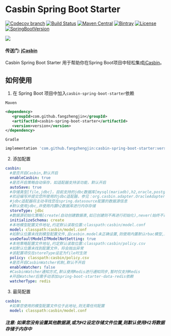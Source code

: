 # Casbin Spring Boot Starter

[![Codecov branch](https://img.shields.io/codecov/c/github/fangzhengjin/casbin-spring-boot-starter/master.svg?logo=codecov&style=flat-square)](https://codecov.io/gh/fangzhengjin/casbin-spring-boot-starter)
[![Build Status](https://img.shields.io/travis/com/fangzhengjin/casbin-spring-boot-starter/master.svg?style=flat-square)](https://travis-ci.com/fangzhengjin/casbin-spring-boot-starter)
[![Maven Central](https://img.shields.io/maven-central/v/com.github.fangzhengjin/casbin-spring-boot-starter.svg?style=flat-square&color=brightgreen)](https://maven-badges.herokuapp.com/maven-central/com.github.fangzhengjin/casbin-spring-boot-starter/)
[![Bintray](https://img.shields.io/bintray/v/fangzhengjin/maven/casbin-spring-boot-starter.svg?style=flat-square&color=blue)](https://bintray.com/fangzhengjin/maven/casbin-spring-boot-starter/_latestVersion)
[![License](https://img.shields.io/github/license/fangzhengjin/casbin-spring-boot-starter.svg?style=flat-square&color=blue)](http://www.apache.org/licenses/LICENSE-2.0.txt)
[![SpringBootVersion](https://img.shields.io/badge/SpringBoot-2.1.4-heightgreen.svg?style=flat-square)](https://spring.io/projects/spring-boot)

[![](https://raw.githubusercontent.com/casbin/jcasbin/master/casbin-logo.png)](https://casbin.org)

#### 传送门: [**jCasbin**](https://github.com/casbin/jcasbin)

Casbin Spring Boot Starter 用于帮助你在Spring Boot项目中轻松集成[jCasbin](https://github.com/casbin/jcasbin)。

## 如何使用
1. 在 Spring Boot 项目中加入```casbin-spring-boot-starter```依赖

```Maven```
```xml
<dependency>
   <groupId>com.github.fangzhengjin</groupId>
   <artifactId>casbin-spring-boot-starter</artifactId>
   <version>version</version>
</dependency>
```
```Gradle```
```groovy
implementation 'com.github.fangzhengjin:casbin-spring-boot-starter:version'
```
2. 添加配置
```yaml
casbin:
  #是否开启Casbin,默认开启
  enableCasbin: true
  #是否开启策略自动保存，如适配器支持该功能，默认开启
  autoSave: true
  #存储类型[file,jdbc]，目前支持的jdbc数据库[mysql(mariadb),h2,oracle,postgresql]
  #欢迎编写并提交您所使用的jdbc适配器，参见：org.casbin.adapter.OracleAdapter
  #jdbc适配器将主动寻找您在spring.datasource配置的数据源信息
  #默认使用jdbc,并使用内置h2数据库进行内存存储
  storeType: jdbc
  #数据源初始化策略[create(自动创建数据表,如已创建则不再进行初始化),never(始终不进行初始化)]
  initializeSchema: create
  #本地模型配置文件地址,约定默认读取位置:classpath:casbin/model.conf
  model: classpath:casbin/model.conf
  #如默认位置未找到模型配置文件,且casbin.model未正确设置,则使用内置默认rbac模型,默认生效
  useDefaultModelIfModelNotSetting: true
  #本地策略配置文件地址,约定默认读取位置:classpath:casbin/policy.csv
  #如默认位置未找到配置文件，将会抛出异常
  #该配置项仅在storeType设定为file时生效
  policy: classpath:casbin/policy.csv
  #是否开启CasbinWatcher机制,默认不开启
  enableWatcher: false
  #CasbinWatcher通知方式,默认使用Redis进行通知同步,暂时仅支持Redis
  #开启Watcher后需手动添加spring-boot-starter-data-redis依赖
  watcherType: redis
```
3. 最简配置
```yaml
casbin:
  #如果您使用的模型配置文件位于此地址,则无需任何配置
  model: classpath:casbin/model.conf
```
##### 注意: 如果您没有设置其他数据源,或为H2设定存储文件位置,则默认使用H2将数据存储于内存中